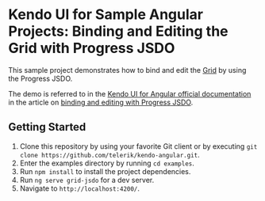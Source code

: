 # Kendo UI for Sample Angular Projects: Binding and Editing the Grid with Progress JSDO

This sample project demonstrates how to bind and edit the [Grid](https://www.telerik.com/kendo-angular-ui/components/grid/) by using the Progress JSDO.

The demo is referred to in the [Kendo UI for Angular official documentation](https://www.telerik.com/kendo-angular-ui/components) in the article on [binding and editing with Progress JSDO](https://www.telerik.com/kendo-angular-ui/components/grid/data-binding/jsdo-crud/).

## Getting Started

1. Clone this repository by using your favorite Git client or by executing `git clone https://github.com/telerik/kendo-angular.git`.
1. Enter the examples directory by running `cd examples`.
1. Run `npm install` to install the project dependencies.
1. Run `ng serve grid-jsdo` for a dev server.
1. Navigate to `http://localhost:4200/`.
